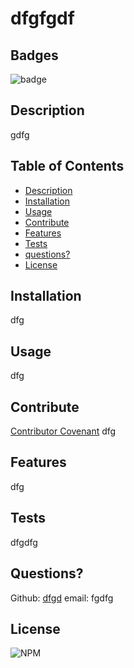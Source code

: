 # dfgfgdf

  ## Badges
  ![badge](https://img.shields.io/badge/license-Github,NPM-yellow)<br />
  
  ## Description
  gdfg

  ## Table of Contents

  - [Description](#description)
  - [Installation](#installation)
  - [Usage](#usage)
  - [Contribute](#contribute)
  - [Features](#features)
  - [Tests](#tests)
  - [questions?](#Questions)
  - [License](#license)
  
  ## Installation
  dfg

  ## Usage
  dfg

  ## Contribute
  [Contributor Covenant](https://www.contributor-covenant.org/)
  dfg


  ## Features
  dfg

  ## Tests
  dfgdfg

  ## Questions?
  
  Github: [dfgd](https://github.com/dfgd)
  email: fgdfg

  ## License
  ![NPM](https://img.shields.io/npm/l/inquirer)
  
  
  
